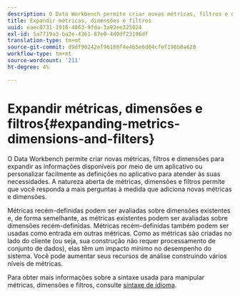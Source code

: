 ```yaml
---
description: O Data Workbench permite criar novas métricas, filtros e dimensões para expandir as informações disponíveis por meio de um aplicativo ou personalizar facilmente as definições no aplicativo para atender às suas necessidades. A natureza aberta de métricas, dimensões e filtros permite que você responda a mais perguntas à medida que adiciona novas métricas e dimensões.
title: Expandir métricas, dimensões e filtros
uuid: eaec0731-1916-4063-9fda-3a92ee325024
exl-id: 5a7719a3-ba2e-4361-87e0-4d0df23196df
translation-type: tm+mt
source-git-commit: d9df90242ef96188f4e4b5e6d04cfef196b0a628
workflow-type: tm+mt
source-wordcount: '211'
ht-degree: 4%

---
```


# Expandir métricas, dimensões e filtros{#expanding-metrics-dimensions-and-filters}

O Data Workbench permite criar novas métricas, filtros e dimensões para expandir as informações disponíveis por meio de um aplicativo ou personalizar facilmente as definições no aplicativo para atender às suas necessidades. A natureza aberta de métricas, dimensões e filtros permite que você responda a mais perguntas à medida que adiciona novas métricas e dimensões.

Métricas recém-definidas podem ser avaliadas sobre dimensões existentes e, de forma semelhante, as métricas existentes podem ser avaliadas sobre dimensões recém-definidas. Métricas recém-definidas também podem ser usadas como entrada em outras métricas. Como as métricas são criadas no lado do cliente (ou seja, sua construção não requer processamento de conjunto de dados), elas têm um impacto mínimo no desempenho do sistema. Você pode aumentar seus recursos de análise construindo vários níveis de métricas.

Para obter mais informações sobre a sintaxe usada para manipular métricas, dimensões e filtros, consulte [sintaxe de idioma](https://docs.adobe.com/content/help/en/data-workbench/using/client/qry-lang-syntx/c-qry-lang-syntx.html).
